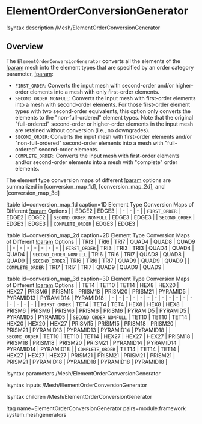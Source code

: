 # ElementOrderConversionGenerator

!syntax description /Mesh/ElementOrderConversionGenerator

## Overview

The `ElementOrderConversionGenerator` converts all the elements of the [!param](/Mesh/ElementOrderConversionGenerator/input) mesh into the element types that are specified by an order category parameter, [!param](/Mesh/ElementOrderConversionGenerator/conversion_type):

- `FIRST_ORDER`: Converts the input mesh with second-order and/or higher-order elements into a mesh with only first-order elements. 
- `SECOND_ORDER_NONFULL`: Converts the input mesh with first-order elements into a mesh with second-order elements. For those first-order element types with two second-order equivalents, this option only converts the elements to the "non-full-ordered" element types. Note that the original "full-ordered" second-order or higher-order elements in the input mesh are retained without conversion (i.e., no downgrades).
- `SECOND_ORDER`: Converts the input mesh with first-order elements and/or "non-full-ordered" second-order elements into a mesh with "full-ordered" second-order elements.
- `COMPLETE_ORDER`: Converts the input mesh with first-order elements and/or second-order elements into a mesh with "complete" order elements.

The element type conversion maps of different [!param](/Mesh/ElementOrderConversionGenerator/conversion_type) options are summarized in [conversion_map_1d], [conversion_map_2d], and [conversion_map_3d]

!table id=conversion_map_1d caption=1D Element Type Conversion Maps of Different [!param](/Mesh/ElementOrderConversionGenerator/conversion_type) Options 
|   | EDGE2 | EDGE3 |
| - | - | - |
| `FIRST_ORDER` | EDGE2 | EDGE2 |
| `SECOND_ORDER_NONFULL` | EDGE3 | EDGE3 |
| `SECOND_ORDER` | EDGE3 | EDGE3 |
| `COMPLETE_ORDER` | EDGE3 | EDGE3 |

!table id=conversion_map_2d caption=2D Element Type Conversion Maps of Different [!param](/Mesh/ElementOrderConversionGenerator/conversion_type) Options 
|   | TRI3 | TRI6 | TRI7 | QUAD4 | QUAD8 | QUAD9 |
| - | - | - | - | - | - | - |
| `FIRST_ORDER` | TRI3 | TRI3 | TRI3 | QUAD4 | QUAD4 | QUAD4 |
| `SECOND_ORDER_NONFULL` | TRI6 | TRI6 | TRI7 | QUAD8 | QUAD8 | QUAD9 |
| `SECOND_ORDER` | TRI6 | TRI6 | TRI7 | QUAD9 | QUAD9 | QUAD9 |
| `COMPLETE_ORDER` | TRI7 | TRI7 | TRI7 | QUAD9 | QUAD9 | QUAD9 |

!table id=conversion_map_3d caption=3D Element Type Conversion Maps of Different [!param](/Mesh/ElementOrderConversionGenerator/conversion_type) Options 
|   | TET4 | TET10 | TET14 | HEX8 | HEX20 | HEX27 | PRISM6 | PRISM15 | PRISM18 | PRISM20 | PRISM21 | PYRAMID5 | PYRAMID13 | PYRAMID14 | PYRAMID18 |
| - | - | - | - | - | - | - | - | - | - | - | - | - | - | - | - |
| `FIRST_ORDER` | TET4 | TET4 | TET4 | HEX8 | HEX8 | HEX8 | PRISM6 | PRISM6 | PRISM6 | PRISM6 | PRISM6 | PYRAMID5 | PYRAMID5 | PYRAMID5 | PYRAMID5 |
| `SECOND_ORDER_NONFULL` | TET10 | TET10 | TET14 | HEX20 | HEX20 | HEX27 | PRISM15 | PRISM15 | PRISM18 | PRISM20 | PRISM21 | PYRAMID13 | PYRAMID13 | PYRAMID14 | PYRAMID18 |
| `SECOND_ORDER` | TET10 | TET10 | TET14 | HEX27 | HEX27 | HEX27 | PRISM18 | PRISM18 | PRISM18 | PRISM20 | PRISM21 | PYRAMID14 | PYRAMID14 | PYRAMID14 | PYRAMID18 |
| `COMPLETE_ORDER` | TET14 | TET14 | TET14 | HEX27 | HEX27 | HEX27 | PRISM21 | PRISM21 | PRISM21 | PRISM21 | PRISM21 | PYRAMID18 | PYRAMID18 | PYRAMID18 | PYRAMID18 |

!syntax parameters /Mesh/ElementOrderConversionGenerator

!syntax inputs /Mesh/ElementOrderConversionGenerator

!syntax children /Mesh/ElementOrderConversionGenerator

!tag name=ElementOrderConversionGenerator pairs=module:framework system:meshgenerators
